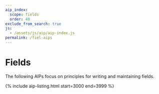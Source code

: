 ```yaml
---
aip_index:
  scope: fields
  order: 40
exclude_from_search: true
js:
  - /assets/js/aip/aip-index.js
permalink: /fiel-aips
---
```


# Fields

The following AIPs focus on principles for writing and maintaining fields.

{% include aip-listing.html start=3000 end=3999 %}
